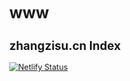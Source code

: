 # www
## zhangzisu.cn Index
[![Netlify Status](https://api.netlify.com/api/v1/badges/d4fdad5e-24c1-4078-a0d9-d188c5f6f629/deploy-status)](https://app.netlify.com/sites/zhangzisu/deploys)

